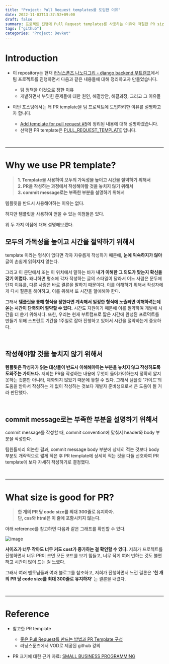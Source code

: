 ```yaml
---
title: "Project: Pull Request templates를 도입한 이유"
date: 2022-11-03T13:37:52+09:00
draft: false
summary: 프로젝트 진행에 Pull Request templates를 사용하는 이유와 적절한 PR size는 얼만큼 정했는지에 대해 공유해본다.
tags: ["github"]
categories: "Project: Devket"
---
```


# Introduction

- 이 repository는 현재 [러닝스푼즈 나노디그리 - django backend 부트캠프](https://learningspoons.com/course/detail/django-backend/)에서 팀 프로젝트를 진행하면서 다음과 같은 내용들에 대해 정리하고자 만들었습니다. 
    - 팀 정책을 이것으로 정한 이유 
    - 개발하면서 부딪힌 문제들에 대한 원인, 해결방안, 해결과정, 그리고 그 이유들

- 이번 포스팅에서는 왜 PR template을 팀 프로젝트에 도입하려한 이유를 설명하고자 합니다.
    - [Add template for pull request #5](https://github.com/backendnanodegree/Devket/pull/5)에 정리된 내용에 대해 설명하겠습니다. 
    - 선택한 PR template은 [PULL_REQUEST_TEMPLATE](https://github.com/backendnanodegree/Devket/blob/main/.github/PULL_REQUEST_TEMPLATE.md) 입니다.


<br>

---


# Why we use PR template? 

> **1. Template을 사용하여 모두의 가독성을 높이고 시간을 절약하기 위해서**  
> **2. PR을 작성하는 과정에서 작성해야할 것을 놓치지 않기 위해서**  
> **3. commit message로는 부족한 부분을 설명하기 위해서**  

템플릿을 반드시 사용해야하는 이유는 없다.

하지만 템플릿을 사용하여 얻을 수 있는 이점들은 있다.

위 두 가지 이점에 대해 설명해보겠다.

## 모두의 가독성을 높이고 시간을 절약하기 위해서

template 이라는 형식이 없다면 각자 자유롭게 작성하기 때문에, **눈에 익숙하지가 않아** 글이 손쉽게 읽혀지지 않는다.

그리고 이 문단에서 또는 이 위치에서 말하는 바가 **내가 이해한 그 의도가 맞는지 확신을 갖기 어렵다.** 왜냐하면 평소에 각자 작성하는 글의 스타일이 달라서 어느 사람은 문두에 단지 이유를, 다른 사람은 바로 결론을 말하기 때문이다. 이를 이해하기 위해서 작성자에게 다시 질문을 해야하고, 이를 위해서 또 시간을 할애해야 한다. 

그래서 **템플릿을 통해 형식을 정한다면 계속해서 일정한 형식에 노출되면 이해하려는데 쏟는 시간이 단축되어 절약할 수 있다.** 시간도 자원이기 때문에 이를 절약하여 개발에 시간을 더 쏟기 위해서다. 또한, 우리는 현재 부트캠프로 짧은 시간에 완성된 프로덕트를 만들기 위해 스프린트 기간을 1주일로 잡아 진행하고 있어서 시간을 절약하는게 중요하다.

<br>


## 작성해야할 것을 놓치지 않기 위해서  

**템플릿은 작성자가 읽는 대상들이 반드시 이해해야하는 부분을 놓치지 않고 작성하도록 도와주는 가이드다.** 
저희는 PR을 작성하는 내용에 무엇이 들어가야하는지 정확히 알지 못하는 것뿐만 아니라, 체화되지 않았기 때문에 놓칠 수 있다.
그래서 템플릿 '가이드'의 도움을 받아서 작성하는 게 없이 작성하는 것보다 개발자 준비생으로서 큰 도움이 될 거라 판단했다.


<br>


## commit message로는 부족한 부분을 설명하기 위해서

commit message를 작성할 때, commit convention에 맞춰서 header와 body 부분을 작성한다. 

팀원들끼리 의논한 결과, commit message body 부분에 상세히 적는 것보다 body 부분도 개략적으로 짧게 적은 후 PR template에 상세히 적는 것을 다들 선호하여 PR template에 보다 자세히 작성하기로 결정했다. 

<br>

---

# What size is good for PR?

> **한 개의 PR 당 code size를 최대 300줄로 유지하자.**  
> **단, css와 html은 이 줄에 포함시키지 않는다.** 

아래 reference를 참고하면 다음과 같은 그래프를 확인할 수 있다.

![image](https://i0.wp.com/smallbusinessprogramming.com/wp-content/uploads/2017/10/optimal_pull_request_size.png?w=566&ssl=1)

**사이즈가 너무 작아도 너무 커도 cost가 증가하는 걸 확인할 수 있다.** 저희가 프로젝트를 진행하면서 너무 PR이 크면 모든 코드를 보기 힘들고, 너무 작게 여러 번하는 것도 불편하고 시간이 많이 드는 걸 느꼈다. 

그래서 여러 멘토님들과 여러 블로그를 참조하고, 저희가 진행하면서 느낀 결론은 **'한 개의 PR 당 code size를 최대 300줄로 유지하자'** 는 결론을 내렸다. 


<br>

---
# Reference

- 참고한 PR template
    - [좋은 Pull Request를 만드는 방법과 PR Template 구성](https://2jinishappy.tistory.com/337)
    - 러닝스푼즈에서 VOD로 제공된 github 강의

- PR 크기에 대한 근거 자료: [SMALL BUSINESS PROGRAMMING](https://smallbusinessprogramming.com/optimal-pull-request-size/)